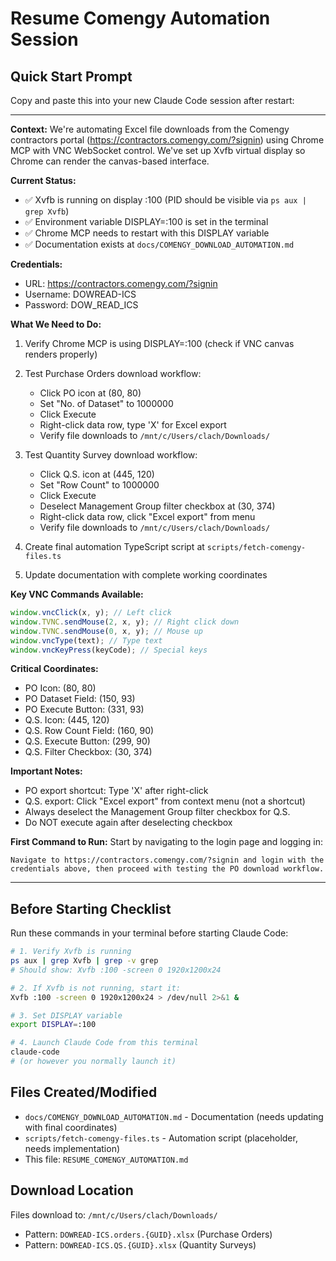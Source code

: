 # Resume Comengy Automation Session

## Quick Start Prompt

Copy and paste this into your new Claude Code session after restart:

---

**Context:** We're automating Excel file downloads from the Comengy contractors portal (https://contractors.comengy.com/?signin) using Chrome MCP with VNC WebSocket control. We've set up Xvfb virtual display so Chrome can render the canvas-based interface.

**Current Status:**

- ✅ Xvfb is running on display :100 (PID should be visible via `ps aux | grep Xvfb`)
- ✅ Environment variable DISPLAY=:100 is set in the terminal
- ✅ Chrome MCP needs to restart with this DISPLAY variable
- ✅ Documentation exists at `docs/COMENGY_DOWNLOAD_AUTOMATION.md`

**Credentials:**

- URL: https://contractors.comengy.com/?signin
- Username: DOWREAD-ICS
- Password: DOW_READ_ICS

**What We Need to Do:**

1. Verify Chrome MCP is using DISPLAY=:100 (check if VNC canvas renders properly)
2. Test Purchase Orders download workflow:
   - Click PO icon at (80, 80)
   - Set "No. of Dataset" to 1000000
   - Click Execute
   - Right-click data row, type 'X' for Excel export
   - Verify file downloads to `/mnt/c/Users/clach/Downloads/`

3. Test Quantity Survey download workflow:
   - Click Q.S. icon at (445, 120)
   - Set "Row Count" to 1000000
   - Click Execute
   - Deselect Management Group filter checkbox at (30, 374)
   - Right-click data row, click "Excel export" from menu
   - Verify file downloads to `/mnt/c/Users/clach/Downloads/`

4. Create final automation TypeScript script at `scripts/fetch-comengy-files.ts`
5. Update documentation with complete working coordinates

**Key VNC Commands Available:**

```javascript
window.vncClick(x, y); // Left click
window.TVNC.sendMouse(2, x, y); // Right click down
window.TVNC.sendMouse(0, x, y); // Mouse up
window.vncType(text); // Type text
window.vncKeyPress(keyCode); // Special keys
```

**Critical Coordinates:**

- PO Icon: (80, 80)
- PO Dataset Field: (150, 93)
- PO Execute Button: (331, 93)
- Q.S. Icon: (445, 120)
- Q.S. Row Count Field: (160, 90)
- Q.S. Execute Button: (299, 90)
- Q.S. Filter Checkbox: (30, 374)

**Important Notes:**

- PO export shortcut: Type 'X' after right-click
- Q.S. export: Click "Excel export" from context menu (not a shortcut)
- Always deselect the Management Group filter checkbox for Q.S.
- Do NOT execute again after deselecting checkbox

**First Command to Run:**
Start by navigating to the login page and logging in:

```
Navigate to https://contractors.comengy.com/?signin and login with the credentials above, then proceed with testing the PO download workflow.
```

---

## Before Starting Checklist

Run these commands in your terminal before starting Claude Code:

```bash
# 1. Verify Xvfb is running
ps aux | grep Xvfb | grep -v grep
# Should show: Xvfb :100 -screen 0 1920x1200x24

# 2. If Xvfb is not running, start it:
Xvfb :100 -screen 0 1920x1200x24 > /dev/null 2>&1 &

# 3. Set DISPLAY variable
export DISPLAY=:100

# 4. Launch Claude Code from this terminal
claude-code
# (or however you normally launch it)
```

## Files Created/Modified

- `docs/COMENGY_DOWNLOAD_AUTOMATION.md` - Documentation (needs updating with final coordinates)
- `scripts/fetch-comengy-files.ts` - Automation script (placeholder, needs implementation)
- This file: `RESUME_COMENGY_AUTOMATION.md`

## Download Location

Files download to: `/mnt/c/Users/clach/Downloads/`

- Pattern: `DOWREAD-ICS.orders.{GUID}.xlsx` (Purchase Orders)
- Pattern: `DOWREAD-ICS.QS.{GUID}.xlsx` (Quantity Surveys)
